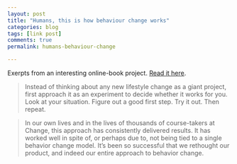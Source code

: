 ```yaml
---
layout: post
title: "Humans, this is how behaviour change works"
categories: blog
tags: [link post]
comments: true
permalink: humans-behaviour-change

---
```


Exerpts from an interesting online-book project. [Read it here](http://www.changecollective.com/humans-this-is-how-behavior-change-works/).

>Instead of thinking about any new lifestyle change as a giant project, first approach it as an experiment to decide whether it works for you. Look at your situation. Figure out a good first step. Try it out. Then repeat.

>In our own lives and in the lives of thousands of course-takers at Change, this approach has consistently delivered results. It has worked well in spite of, or perhaps due to, not being tied to a single behavior change model. It’s been so successful that we rethought our product, and indeed our entire approach to behavior change.